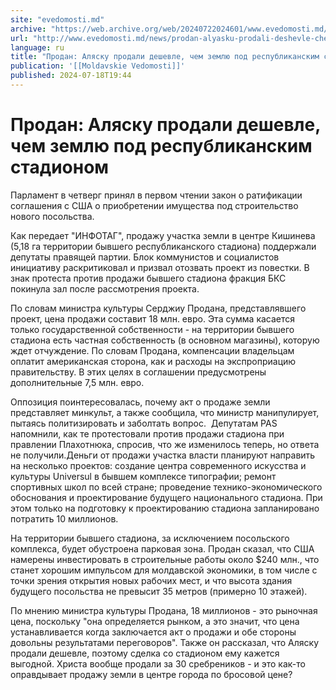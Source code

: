 ```yaml
---
site: "evedomosti.md"
archive: "https://web.archive.org/web/20240722024601/www.evedomosti.md/news/prodan-alyasku-prodali-deshevle-chem-zemlyu-pod-respublikans"
url: "http://www.evedomosti.md/news/prodan-alyasku-prodali-deshevle-chem-zemlyu-pod-respublikans"
language: ru
title: "Продан: Аляску продали дешевле, чем землю под республиканским стадионом"
publication: '[[Moldavskie Vedomosti]]'
published: 2024-07-18T19:44
---
```


# Продан: Аляску продали дешевле, чем землю под республиканским стадионом

Парламент в четверг принял в первом чтении закон о ратификации соглашения с США о приобретении имущества под строительство нового посольства.

Как передает "ИНФОТАГ", продажу участка земли в центре Кишинева (5,18 га территории бывшего республиканского стадиона) поддержали депутаты правящей партии. Блок коммунистов и социалистов инициативу раскритиковал и призвал отозвать проект из повестки. В знак протеста против продажи бывшего стадиона фракция БКС покинула зал после рассмотрения проекта.

По словам министра культуры Серджиу Продана, представлявшего проект, цена продажи составит 18 млн. евро. Эта сумма касается только государственной собственности - на территории бывшего стадиона есть частная собственность (в основном магазины), которую ждет отчуждение. По словам Продана, компенсации владельцам оплатит американская сторона, как и расходы на экспроприацию правительству. В этих целях в соглашении предусмотрены дополнительные 7,5 млн. евро.

Оппозиция поинтересовалась, почему акт о продаже земли представляет минкульт, а также сообщила, что министр манипулирует, пытаясь политизировать и заболтать вопрос.  Депутатам PAS напомнили, как те протестовали против продажи стадиона при правлении Плахотнюка, спросив, что же изменилось теперь, но ответа не получили.Деньги от продажи участка власти планируют направить на несколько проектов: создание центра современного искусства и культуры Universul в бывшем комплексе типографии; ремонт спортивных школ по всей стране; проведение технико-экономического обоснования и проектирование будущего национального стадиона. При этом только на подготовку к проектированию стадиона запланировано потратить 10 миллионов.

На территории бывшего стадиона, за исключением посольского комплекса, будет обустроена парковая зона. Продан сказал, что США намерены инвестировать в строительные работы около $240 млн., что станет хорошим импульсом для молдавской экономики, в том числе с точки зрения открытия новых рабочих мест, и что высота здания будущего посольства не превысит 35 метров (примерно 10 этажей).

По мнению министра культуры Продана, 18 миллионов - это рыночная цена, поскольку "она определяется рынком, а это значит, что цена устанавливается когда заключается акт о продажи и обе стороны довольны результатами переговоров". Также он рассказал, что Аляску продали дешевле, поэтому сделка со стадионом ему кажется выгодной. Христа вообще продали за 30 сребреников - и это как-то оправдывает продажу земли в центре города по бросовой цене?